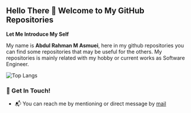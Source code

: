 ## Hello There 👋 Welcome to My GitHub Repositories

**Let Me Introduce My Self**

My name is **Abdul Rahman M Asmuei**, here in my github repositories you can find some repositories that may be useful for the others. My repositories is mainly related with my hobby or current works as Software Engineer.

![Top Langs](https://github-readme-stats.vercel.app/api/top-langs/?username=amanasmuei&count=20)

### 📮 Get In Touch!
- 📬 You can reach me by mentioning or direct message by [mail](mailto:amanasmuei@gmail.com)
